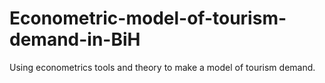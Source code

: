 # Econometric-model-of-tourism-demand-in-BiH
Using econometrics tools and theory to make a model of tourism  demand.
